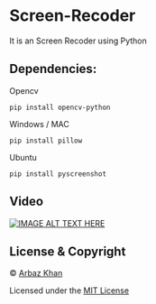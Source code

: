 # Screen-Recoder
It is an Screen Recoder using Python


## Dependencies:

Opencv

```
pip install opencv-python
```

Windows / MAC

```
pip install pillow
```

Ubuntu

```
pip install pyscreenshot
```

## Video

[![IMAGE ALT TEXT HERE](https://img.youtube.com/vi/ha-1UWPDbwg/0.jpg)](https://www.youtube.com/watch?v=ha-1UWPDbwg)

## License & Copyright
© [Arbaz Khan](https://arbazkhan4712.github.io/Contact.html)

Licensed under the [MIT License](License)

